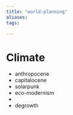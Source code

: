 ```yaml
---
title: "world-planning"
aliases: 
tags: 

---
```


# Climate
- anthropocene
- capitalocene
- solarpunk
- eco-modernism
- 
- degrowth
